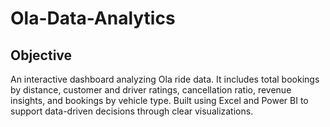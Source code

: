 # Ola-Data-Analytics
## Objective
An interactive dashboard analyzing Ola ride data. It includes total bookings by distance, customer and driver ratings, cancellation ratio, revenue insights, and bookings by vehicle type. Built using Excel and Power BI to support data-driven decisions through clear visualizations.
